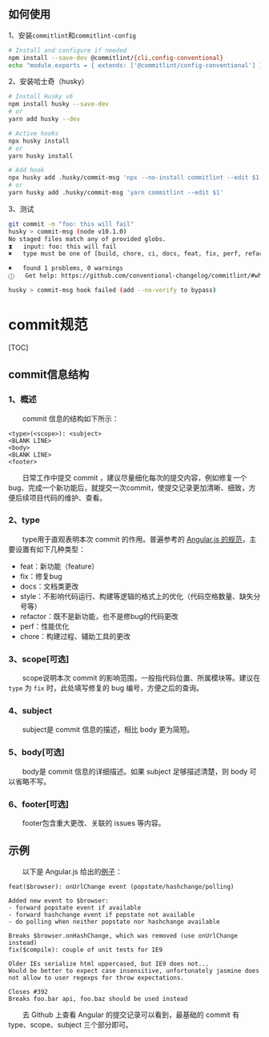 ## 如何使用

1、安装`commitlint`和`commitlint-config`

```bash
# Install and configure if needed
npm install --save-dev @commitlint/{cli,config-conventional}
echo "module.exports = { extends: ['@commitlint/config-conventional'] };" > commitlint.config.js
```

2、安装哈士奇（husky）

```bash
# Install Husky v6
npm install husky --save-dev
# or
yarn add husky --dev

# Active hooks
npx husky install
# or
yarn husky install

# Add hook
npx husky add .husky/commit-msg 'npx --no-install commitlint --edit $1'
# or
yarn husky add .husky/commit-msg 'yarn commitlint --edit $1'
```

3、测试

```bash
git commit -m "foo: this will fail"
husky > commit-msg (node v10.1.0)
No staged files match any of provided globs.
⧗   input: foo: this will fail
✖   type must be one of [build, chore, ci, docs, feat, fix, perf, refactor, revert, style, test] [type-enum]

✖   found 1 problems, 0 warnings
ⓘ   Get help: https://github.com/conventional-changelog/commitlint/#what-is-commitlint

husky > commit-msg hook failed (add --no-verify to bypass)
```

# commit规范

[TOC]

## commit信息结构

### 1、概述

  commit 信息的结构如下所示：

```
<type>(<scope>): <subject>
<BLANK LINE>
<body>
<BLANK LINE>
<footer>
```

  日常工作中提交 commit ，建议尽量细化每次的提交内容，例如修复一个 bug、完成一个新功能后，就提交一次commit，使提交记录更加清晰、细致，方便后续项目代码的维护、查看。

### 2、type

  type用于直观表明本次 commit 的作用。普遍参考的 [Angular.js 的规范](https://github.com/angular/angular.js/blob/master/DEVELOPERS.md#-git-commit-guidelines)，主要设置有如下几种类型：

- feat：新功能（feature）
- fix：修复bug
- docs：文档类更改
- style：不影响代码运行、构建等逻辑的格式上的优化（代码空格数量、缺失分号等）
- refactor：既不是新功能，也不是修bug的代码更改
- perf：性能优化
- chore：构建过程、辅助工具的更改

### 3、scope[可选]

  scope说明本次 commit 的影响范围，一般指代码位置、所属模块等。建议在 `type` 为 `fix` 时，此处填写修复的 bug 编号，方便之后的查询。

### 4、subject

  subject是 commit 信息的描述，相比 body 更为简短。

### 5、body[可选]

  body是 commit 信息的详细描述。如果 subject 足够描述清楚，则 body 可以省略不写。

### 6、footer[可选]

  footer包含重大更改、关联的 issues 等内容。

## 示例

  以下是 Angular.js 给出的[例子](https://docs.google.com/document/d/1QrDFcIiPjSLDn3EL15IJygNPiHORgU1_OOAqWjiDU5Y/edit#heading=h.8sw072iehlhg)：

```
feat($browser): onUrlChange event (popstate/hashchange/polling)

Added new event to $browser:
- forward popstate event if available
- forward hashchange event if popstate not available
- do polling when neither popstate nor hashchange available

Breaks $browser.onHashChange, which was removed (use onUrlChange instead)
fix($compile): couple of unit tests for IE9

Older IEs serialize html uppercased, but IE9 does not...
Would be better to expect case insensitive, unfortunately jasmine does
not allow to user regexps for throw expectations.

Closes #392
Breaks foo.bar api, foo.baz should be used instead
```

  去 Github 上查看 Angular 的提交记录可以看到，最基础的 commit 有 type、scope、subject 三个部分即可。